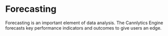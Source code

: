 # Forecasting

Forecasting is an important element of data analysis. The Cannlytics Engine forecasts key performance indicators and outcomes to give users an edge.